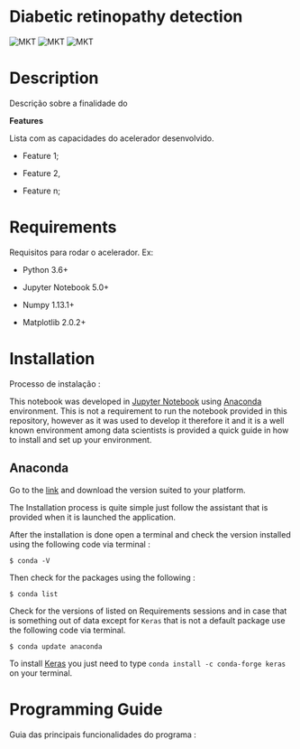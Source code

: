 # Diabetic retinopathy detection
![MKT](https://img.shields.io/badge/version-v0.1-blue.svg)
![MKT](https://img.shields.io/badge/language-Python-orange.svg)
![MKT](https://img.shields.io/badge/platform-Jupyter-lightgrey.svg)


# Description

Descrição sobre a finalidade do


**Features**

Lista com as capacidades do acelerador desenvolvido.

-   Feature 1;

-   Feature 2,

-  Feature n;



# Requirements

Requisitos para rodar o acelerador. Ex:

-   Python 3.6+

-   Jupyter Notebook 5.0+

-   Numpy 1.13.1+

-   Matplotlib 2.0.2+


# Installation

Processo de instalação :

This notebook was developed in [Jupyter Notebook](http://jupyter.org) using [Anaconda](https://anaconda.org) environment. This is not a requirement to run the notebook provided in this repository, however as it was used to develop it therefore it and it is a well known environment among data scientists is provided a quick guide in how to install and set up your environment.



## Anaconda

Go to the [link](https://www.anaconda.com/download/#download) and download the version suited to your platform.

The Installation process is quite simple just follow the assistant that is provided when it is launched the application.

After the installation is done open a terminal and check the version installed using the following code via terminal :

```
$ conda -V

```
Then check for the packages using the following :

```
$ conda list

```
Check for the versions of listed on Requirements sessions and in case that is something out of data except for `Keras` that is not a default package use the following code via terminal.

```
$ conda update anaconda

```

To install [Keras](https://keras.io)  you just need to type `conda install -c conda-forge keras` on your terminal.

# Programming Guide

Guia das principais funcionalidades do programa :
